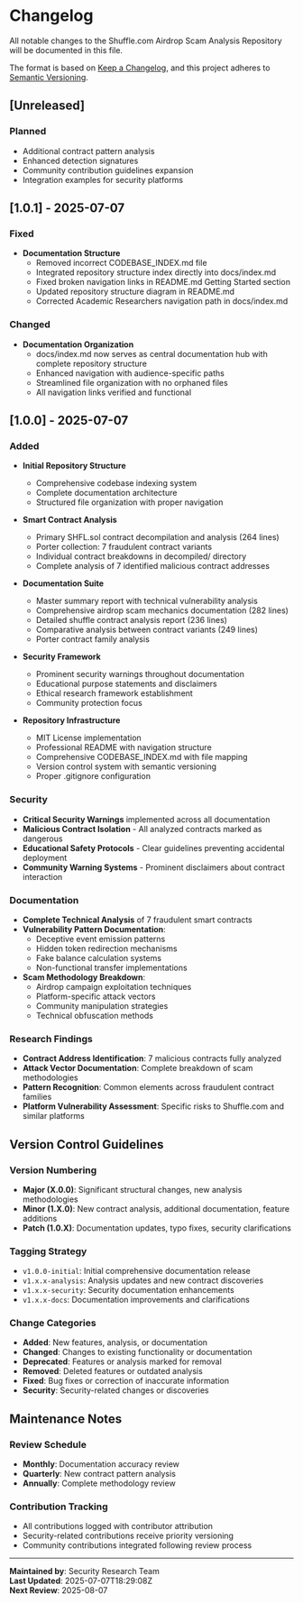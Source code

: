 # Changelog

All notable changes to the Shuffle.com Airdrop Scam Analysis Repository will be documented in this file.

The format is based on [Keep a Changelog](https://keepachangelog.com/en/1.0.0/),
and this project adheres to [Semantic Versioning](https://semver.org/spec/v2.0.0.html).

## [Unreleased]

### Planned
- Additional contract pattern analysis
- Enhanced detection signatures
- Community contribution guidelines expansion
- Integration examples for security platforms

## [1.0.1] - 2025-07-07

### Fixed
- **Documentation Structure**
  - Removed incorrect CODEBASE_INDEX.md file
  - Integrated repository structure index directly into docs/index.md
  - Fixed broken navigation links in README.md Getting Started section
  - Updated repository structure diagram in README.md
  - Corrected Academic Researchers navigation path in docs/index.md

### Changed
- **Documentation Organization**
  - docs/index.md now serves as central documentation hub with complete repository structure
  - Enhanced navigation with audience-specific paths
  - Streamlined file organization with no orphaned files
  - All navigation links verified and functional

## [1.0.0] - 2025-07-07

### Added
- **Initial Repository Structure**
  - Comprehensive codebase indexing system
  - Complete documentation architecture
  - Structured file organization with proper navigation

- **Smart Contract Analysis**
  - Primary SHFL.sol contract decompilation and analysis (264 lines)
  - Porter collection: 7 fraudulent contract variants
  - Individual contract breakdowns in decompiled/ directory
  - Complete analysis of 7 identified malicious contract addresses

- **Documentation Suite**
  - Master summary report with technical vulnerability analysis
  - Comprehensive airdrop scam mechanics documentation (282 lines)
  - Detailed shuffle contract analysis report (236 lines)
  - Comparative analysis between contract variants (249 lines)
  - Porter contract family analysis

- **Security Framework**
  - Prominent security warnings throughout documentation
  - Educational purpose statements and disclaimers
  - Ethical research framework establishment
  - Community protection focus

- **Repository Infrastructure**
  - MIT License implementation
  - Professional README with navigation structure
  - Comprehensive CODEBASE_INDEX.md with file mapping
  - Version control system with semantic versioning
  - Proper .gitignore configuration

### Security
- **Critical Security Warnings** implemented across all documentation
- **Malicious Contract Isolation** - All analyzed contracts marked as dangerous
- **Educational Safety Protocols** - Clear guidelines preventing accidental deployment
- **Community Warning Systems** - Prominent disclaimers about contract interaction

### Documentation
- **Complete Technical Analysis** of 7 fraudulent smart contracts
- **Vulnerability Pattern Documentation**:
  - Deceptive event emission patterns
  - Hidden token redirection mechanisms
  - Fake balance calculation systems
  - Non-functional transfer implementations
- **Scam Methodology Breakdown**:
  - Airdrop campaign exploitation techniques
  - Platform-specific attack vectors
  - Community manipulation strategies
  - Technical obfuscation methods

### Research Findings
- **Contract Address Identification**: 7 malicious contracts fully analyzed
- **Attack Vector Documentation**: Complete breakdown of scam methodologies
- **Pattern Recognition**: Common elements across fraudulent contract families
- **Platform Vulnerability Assessment**: Specific risks to Shuffle.com and similar platforms

## Version Control Guidelines

### Version Numbering
- **Major (X.0.0)**: Significant structural changes, new analysis methodologies
- **Minor (1.X.0)**: New contract analysis, additional documentation, feature additions
- **Patch (1.0.X)**: Documentation updates, typo fixes, security clarifications

### Tagging Strategy
- `v1.0.0-initial`: Initial comprehensive documentation release
- `v1.x.x-analysis`: Analysis updates and new contract discoveries
- `v1.x.x-security`: Security documentation enhancements
- `v1.x.x-docs`: Documentation improvements and clarifications

### Change Categories
- **Added**: New features, analysis, or documentation
- **Changed**: Changes to existing functionality or documentation
- **Deprecated**: Features or analysis marked for removal
- **Removed**: Deleted features or outdated analysis
- **Fixed**: Bug fixes or correction of inaccurate information
- **Security**: Security-related changes or discoveries

## Maintenance Notes

### Review Schedule
- **Monthly**: Documentation accuracy review
- **Quarterly**: New contract pattern analysis
- **Annually**: Complete methodology review

### Contribution Tracking
- All contributions logged with contributor attribution
- Security-related contributions receive priority versioning
- Community contributions integrated following review process

---

**Maintained by**: Security Research Team  
**Last Updated**: 2025-07-07T18:29:08Z  
**Next Review**: 2025-08-07

